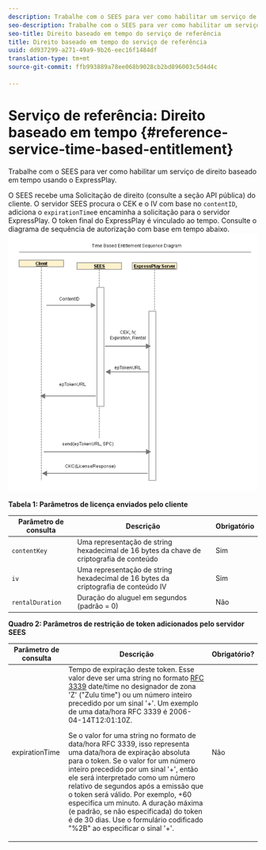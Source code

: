 ```yaml
---
description: Trabalhe com o SEES para ver como habilitar um serviço de direito baseado em tempo usando o ExpressPlay.
seo-description: Trabalhe com o SEES para ver como habilitar um serviço de direito baseado em tempo usando o ExpressPlay.
seo-title: Direito baseado em tempo do serviço de referência
title: Direito baseado em tempo do serviço de referência
uuid: dd937299-a271-49a9-9b26-eec16f1484df
translation-type: tm+mt
source-git-commit: ffb993889a78ee068b9028cb2bd896003c5d4d4c

---
```



# Serviço de referência: Direito baseado em tempo {#reference-service-time-based-entitlement}

Trabalhe com o SEES para ver como habilitar um serviço de direito baseado em tempo usando o ExpressPlay.

O SEES recebe uma Solicitação de direito (consulte a seção API pública) do cliente. O servidor SEES procura o CEK e o IV com base no `contentID`, adiciona o `expirationTime`e encaminha a solicitação para o servidor ExpressPlay. O token final do ExpressPlay é vinculado ao tempo. Consulte o diagrama de sequência de autorização com base em tempo abaixo. ![](assets/fees-time-based.png)

**Tabela 1: Parâmetros de licença enviados pelo cliente**

| Parâmetro de consulta | Descrição | Obrigatório |
|---|---|---|
| `contentKey` | Uma representação de string hexadecimal de 16 bytes da chave de criptografia de conteúdo | Sim |
| `iv` | Uma representação de string hexadecimal de 16 bytes da criptografia de conteúdo IV | Sim |
| `rentalDuration` | Duração do aluguel em segundos (padrão = 0) | Não |

**Quadro 2: Parâmetros de restrição de token adicionados pelo servidor SEES**

<table id="table_E979FAD7A61A4832A46667301939FAEB">  
 <thead> 
  <tr> 
   <th class="entry"> Parâmetro de consulta </th> 
   <th class="entry"> Descrição </th> 
   <th class="entry"> Obrigatório? </th> 
  </tr> 
 </thead>
 <tbody> 
  <tr> 
   <td><span class="codeph"> expirationTime</span> </td> 
   <td>Tempo de expiração deste token. Esse valor deve ser uma string no formato <a href="https://www.ietf.org/rfc/rfc3339.txt" format="html" type="external"> RFC 3339</a> date/time no designador de zona 'Z' ("Zulu time") ou um número inteiro precedido por um sinal '+'. Um exemplo de uma data/hora RFC 3339 é <span class="codeph"> 2006-04-14T12:01:10Z</span>. <p>Se o valor for uma string no formato de data/hora RFC 3339, isso representa uma data/hora de expiração absoluta para o token. Se o valor for um número inteiro precedido por um sinal '+', então ele será interpretado como um número relativo de segundos após a emissão que o token será válido. Por exemplo, <span class="codeph"> +60</span> especifica um minuto. A duração máxima (e padrão, se não especificada) do token é de 30 dias. Use o formulário codificado "%2B" ao especificar o sinal '+'. </p> </td> 
   <td> Não </td> 
  </tr> 
 </tbody> 
</table>

